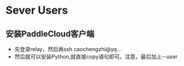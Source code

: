 # Sever Users

## 安装PaddleCloud客户端
- 先登录relay，然后再ssh caochengzhi@yq...
- 然后就可以安装Python,就直接copy语句即可。注意，最后加上--user
